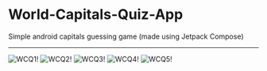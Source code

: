# World-Capitals-Quiz-App
Simple android capitals guessing game (made using Jetpack Compose)

---

![WCQ1!](readme-photos/World-Capitals-Quiz-feature-graphic.png)
![WCQ2!](readme-photos/WCQ1(4).jpeg)
![WCQ3!](readme-photos/WCQ1(2).jpeg)
![WCQ4!](readme-photos/WCQ1(3).jpeg)
![WCQ5!](readme-photos/WCQ1(1).jpeg)
